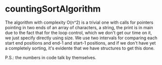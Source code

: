 # countingSortAlgorithm

The algorithm with complexity O(n^2) is a trivial one
with calls for pointers pointing in two ends of an array
of characters, a string, the print is in main due to 
the fact that for the loop control, which we don't get
our time on it, we just specify directly using size.
We use two intervals for comparing each start end positions
and end-1 and start-1 positions, and if we don't have
yet a completely sorting, it's evidente that we have
structures to get this done.

P.S.: the numbers in code talk by themselves.
